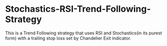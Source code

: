 # Stochastics-RSI-Trend-Following-Strategy

This is a Trend Following strategy that uses RSI and Stochastics(in its purest form) with a trailing stop loss set by Chandelier Exit indicator.

